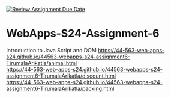 [![Review Assignment Due Date](https://classroom.github.com/assets/deadline-readme-button-24ddc0f5d75046c5622901739e7c5dd533143b0c8e959d652212380cedb1ea36.svg)](https://classroom.github.com/a/1Z6dGCon)
# WebApps-S24-Assignment-6
Introduction to Java Script and DOM
https://44-563-web-apps-s24.github.io/44563-webapps-s24-assignment6-TirumalaArikatla/animal.html <br> 
https://44-563-web-apps-s24.github.io/44563-webapps-s24-assignment6-TirumalaArikatla/discount.html <br>
https://44-563-web-apps-s24.github.io/44563-webapps-s24-assignment6-TirumalaArikatla/packing.html <br>
